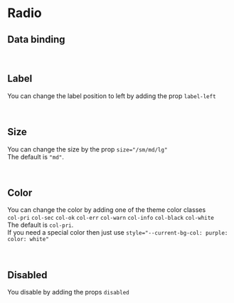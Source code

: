# Radio

## Data binding

<hhl-live-editor title="" htmlCode='
    <template>
    <H_flex>
        <H_radio label="Radio 1" v-model="radioVal" value="val1"></H_radio>
        <H_radio label="Radio 2" v-model="radioVal" value="val2"></H_radio>    
        <H_radio label="Radio 3" v-model="radioVal" value="val3"></H_radio>
        <H_input v-model="radioVal" label="value"></H_input>
    </H_flex>
    </template>
    <script>
        const radioVal = ref("val1");
        return {radioVal}
    </script>
'>
</hhl-live-editor>

<br>

## Label

You can change the label position to left by adding the prop `label-left`

<hhl-live-editor title="" htmlCode='
    <template>
    <H_flex>
        <H_radio label="label standard" v-model="radioVal" value="val1"></H_radio>
        <H_radio label-left label="Label left" v-model="radioVal" value="val2"></H_radio>
        <H_spacer/>
    </H_flex>
    </template>
    <script>
        const radioVal = ref("val1");
        return {radioVal}
    </script>
'>
</hhl-live-editor>

<br>

## Size

You can change the size by the prop `size="/sm/md/lg"`<br>
The default is `"md"`.

<hhl-live-editor title="" htmlCode='
    <template>
    <H_flex>
        <H_radio size="sm" label="Radio small (sm)" v-model="radioVal" value="val1"></H_radio>
        <H_radio label="Radio standard (md)" v-model="radioVal" value="val2"></H_radio>
        <H_radio size="lg" label="Radio large (lg)" v-model="radioVal" value="val3"></H_radio>
    </H_flex>
    </template>
    <script>
        const radioVal = ref("val1");
        return {radioVal}
    </script>
'>
</hhl-live-editor>

<br>

## Color

You can change the color by adding one of the theme color classes<br>
`col-pri` `col-sec` `col-ok` `col-err` `col-warn` `col-info` `col-black` `col-white`<br>
The default is `col-pri`.<br>
If you need a special color then just use `style="--current-bg-col: purple: color: white"`

<hhl-live-editor title="" htmlCode='
    <template>
    <H_flex>
        <H_radio class="col-pri" label="col-pri" v-model="radioVal" value="val1"></H_radio>
        <H_radio class="col-sec" label="col-sec" v-model="radioVal" value="val1"></H_radio>
        <H_radio class="col-ok" label="col-ok" v-model="radioVal" value="val1"></H_radio>
        <H_radio class="col-err" label="col-err" v-model="radioVal" value="val1"></H_radio>
        <H_radio class="col-warn" label="col-warn" v-model="radioVal" value="val1"></H_radio>
        <H_radio class="col-info" label="col-info" v-model="radioVal" value="val1"></H_radio>
        <H_radio class="col-black" label="col-black" v-model="radioVal" value="val1"></H_radio>
        <H_radio class="col-white" label="col-white" v-model="radioVal" value="val1"></H_radio>
        <H_radio style="--current-bg-col: purple; color: white" label="purple" v-model="radioVal" value="val1"></H_radio>
    </H_flex>
    </template>
    <script>
        const radioVal = ref("val1");
        return {radioVal}
    </script>
'>
</hhl-live-editor>

<br>

## Disabled

You disable by adding the props `disabled`

<hhl-live-editor title="" htmlCode='
    <template>
    <H_flex>
        <H_radio disabled class="col-pri" label="col-pri" v-model="radioVal" value="val1"></H_radio>
        <H_radio disabled class="col-sec" label="col-sec" v-model="radioVal" value="val1"></H_radio>
        <H_radio disabled class="col-ok" label="col-ok" v-model="radioVal" value="val1"></H_radio>
        <H_radio disabled class="col-err" label="col-err" v-model="radioVal" value="val1"></H_radio>
        <H_radio disabled class="col-warn" label="col-warn" v-model="radioVal" value="val1"></H_radio>
        <H_radio disabled class="col-info" label="col-info" v-model="radioVal" value="val1"></H_radio>
        <H_radio disabled class="col-black" label="col-black" v-model="radioVal" value="val1"></H_radio>
        <H_radio disabled class="col-white" label="col-white" v-model="radioVal" value="val1"></H_radio>
        <H_radio disabled style="--current-bg-col: purple; color: white" label="purple" v-model="radioVal" value="val1"></H_radio>
    </H_flex>
    </template>
    <script>
        const radioVal = ref("val1");
        return {radioVal}
    </script>
'>
</hhl-live-editor>

<br>
